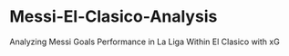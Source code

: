 # Messi-El-Clasico-Analysis
Analyzing Messi Goals Performance in La Liga Within El Clasico with xG 
